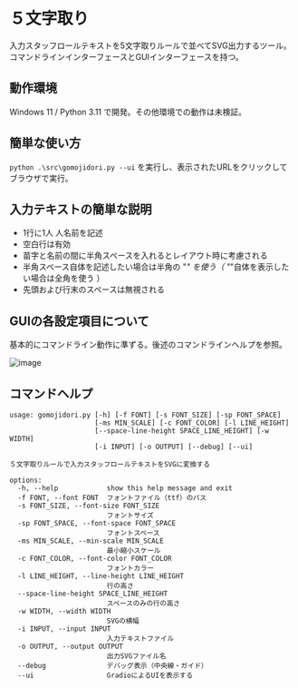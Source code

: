 # ５文字取り

入力スタッフロールテキストを5文字取りルールで並べてSVG出力するツール。
コマンドラインインターフェースとGUIインターフェースを持つ。

## 動作環境

Windows 11 / Python 3.11 で開発。その他環境での動作は未検証。

## 簡単な使い方

`python .\src\gomojidori.py --ui`
を実行し、表示されたURLをクリックしてブラウザで実行。

## 入力テキストの簡単な説明

* 1行に1人 人名前を記述
* 空白行は有効
* 苗字と名前の間に半角スペースを入れるとレイアウト時に考慮される
* 半角スペース自体を記述したい場合は半角の "_" を使う（ "_"自体を表示したい場合は全角を使う ）
* 先頭および行末のスペースは無視される

## GUIの各設定項目について

基本的にコマンドライン動作に準ずる。後述のコマンドラインヘルプを参照。

![image](https://github.com/user-attachments/assets/6d846675-dadf-48f7-a364-473eae305b40)

## コマンドヘルプ

```
usage: gomojidori.py [-h] [-f FONT] [-s FONT_SIZE] [-sp FONT_SPACE]
                     [-ms MIN_SCALE] [-c FONT_COLOR] [-l LINE_HEIGHT]
                     [--space-line-height SPACE_LINE_HEIGHT] [-w WIDTH]
                     [-i INPUT] [-o OUTPUT] [--debug] [--ui]

５文字取りルールで入力スタッフロールテキストをSVGに変換する

options:
  -h, --help            show this help message and exit
  -f FONT, --font FONT  フォントファイル（ttf）のパス
  -s FONT_SIZE, --font-size FONT_SIZE
                        フォントサイズ
  -sp FONT_SPACE, --font-space FONT_SPACE
                        フォントスペース
  -ms MIN_SCALE, --min-scale MIN_SCALE
                        最小縮小スケール
  -c FONT_COLOR, --font-color FONT_COLOR
                        フォントカラー
  -l LINE_HEIGHT, --line-height LINE_HEIGHT
                        行の高さ
  --space-line-height SPACE_LINE_HEIGHT
                        スペースのみの行の高さ
  -w WIDTH, --width WIDTH
                        SVGの横幅
  -i INPUT, --input INPUT
                        入力テキストファイル
  -o OUTPUT, --output OUTPUT
                        出力SVGファイル名
  --debug               デバッグ表示（中央線・ガイド）
  --ui                  GradioによるUIを表示する
```


